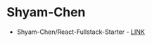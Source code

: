 # Shyam-Chen

* Shyam-Chen/React-Fullstack-Starter - [LINK](https://github.com/Shyam-Chen/React-Fullstack-Starter)
